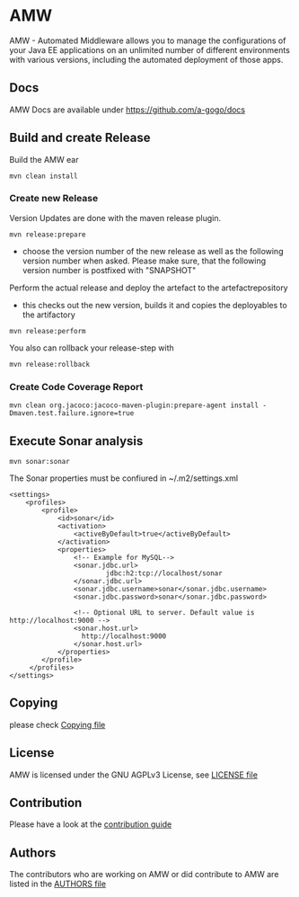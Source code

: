 # AMW

AMW - Automated Middleware allows you to manage the configurations of
your Java EE applications on an unlimited number of different environments
with various versions, including the automated deployment of those apps.

## Docs

AMW Docs are available under https://github.com/a-gogo/docs


## Build and create Release 
Build the AMW ear

```
mvn clean install
```

### Create new Release

Version Updates are done with the maven release plugin. 
```
mvn release:prepare
```

* choose the version number of the new release as well as the following version number when asked. Please make sure, that the following version number is postfixed with "SNAPSHOT"

Perform the actual release and deploy the artefact to the artefactrepository
* this checks out the new version, builds it and copies the deployables to the artifactory

```
mvn release:perform
```


You also can rollback your release-step with
```
mvn release:rollback
```

### Create Code Coverage Report
```
mvn clean org.jacoco:jacoco-maven-plugin:prepare-agent install -Dmaven.test.failure.ignore=true
```

Execute Sonar analysis
----------------------

```
mvn sonar:sonar
```
The Sonar properties must be confiured in ~/.m2/settings.xml
```
<settings>
    <profiles>
        <profile>
            <id>sonar</id>
            <activation>
                <activeByDefault>true</activeByDefault>
            </activation>
            <properties>
                <!-- Example for MySQL-->
                <sonar.jdbc.url>
                        jdbc:h2:tcp://localhost/sonar
                </sonar.jdbc.url>
                <sonar.jdbc.username>sonar</sonar.jdbc.username>
                <sonar.jdbc.password>sonar</sonar.jdbc.password>

                <!-- Optional URL to server. Default value is http://localhost:9000 -->
                <sonar.host.url>
                  http://localhost:9000
                </sonar.host.url>
            </properties>
        </profile>
     </profiles>
</settings>
```

## Copying

please check [Copying file](COPYING)

## License

AMW is licensed under the GNU AGPLv3 License, see [LICENSE file](LICENSE)

## Contribution

Please have a look at the [contribution guide](CONTRIBUTING.md)

## Authors

The contributors who are working on AMW or did contribute to AMW are listed in the [AUTHORS file](AUTHORS)




